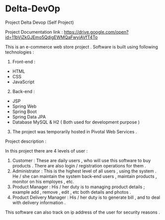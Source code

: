 # Delta-DevOp
Project Delta Devop (Self Project)

Project Documentation link : https://drive.google.com/open?id=11bVjZkGJEmo5QdigEWMQaFwyiAVfT4To

This is an e-commerce web store project .
Software is built using following technologies :

1. Front-end :
  * HTML
  * CSS
  * JavaScript
  
2. Back-end :
  * JSP
  * Spring Web
  * Spring Boot
  * Spring Data JPA
  * Database MySQL & H2 ( Both used for development purpose )
  
3. The project was temporarily hosted in Pivotal Web Services .


Project description :

In this project there are 4 levels of user :
  1. Customer : These are daily users , who will use this software to buy products . There are also login / registration operations for them .
  2. Administrator : This is the highest level of all users , using the system . He / she can maintain the system back-end users , maintain products , monitor on his employes , etc.
  3. Product Manager : His / her duty is to managing product details ; example add , remove , edit , etc both details and photos .
  4. Product Delivery Manager : His / her duty is to generate bill , and to deal with delivery information .

This software can also track on ip address of the user for security reasons .
